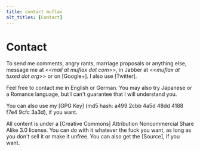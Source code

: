 ```yaml
---
title: contact muflax
alt_titles: [Contact]
---
```


Contact
=======

To send me comments, angry rants, marriage proposals or anything else, message me
at <<*mail at muflax dot com*>>, in Jabber at <<*muflax at tuxed dot
org*>> or on [Google+]. I also use [Twitter].

Feel free to contact me in English or German. You may also try Japanese or a
Romance language, but I can't guarantee that I will understand you.

You can also use my [GPG Key] (md5 hash: a499 2cbb 4a5d 48dd 4188 f7e4 9cfc 3a3d), if
you want.

All content is under a [Creative Commons] Attribution Noncommercial Share Alike
3.0 license. You can do with it whatever the fuck you want, as long as you don't
sell it or make it unfree. You can also get the [Source], if you want.
